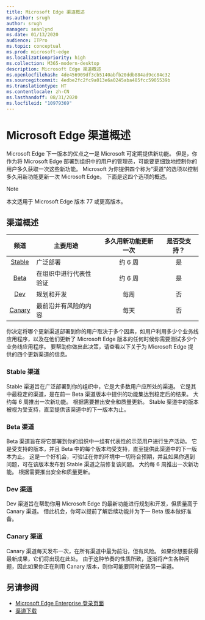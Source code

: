 ```yaml
---
title: Microsoft Edge 渠道概述
ms.author: srugh
author: srugh
manager: seanlynd
ms.date: 01/13/2020
audience: ITPro
ms.topic: conceptual
ms.prod: microsoft-edge
ms.localizationpriority: high
ms.collection: M365-modern-desktop
description: Microsoft Edge 渠道概述
ms.openlocfilehash: 4de456909df3cb5140abfb20ddb884ad9cc84c32
ms.sourcegitcommit: 4edbe2fc2fc9a013e6a0245aba485fcc5905539b
ms.translationtype: HT
ms.contentlocale: zh-CN
ms.lasthandoff: 08/31/2020
ms.locfileid: "10979369"
---
```

# Microsoft Edge 渠道概述

Microsoft Edge 下一版本的优点之一是 Microsoft 可定期提供新功能。 但是，你作为将 Microsoft Edge 部署到组织中的用户的管理员，可能要更细致地控制你的用户多久获取一次这些新功能。 Microsoft 为你提供四个称为“渠道”的选项以控制多久用新功能更新一次 Microsoft Edge。 下面是这四个选项的概述。
  
> [!NOTE]
> 本文适用于 Microsoft Edge 版本 77 或更高版本。

##  <a name="channel-overview"></a>渠道概述

|频道|主要用途|多久用新功能更新一次|是否受支持？|
|:---:|---|:---:|:---:|
|[Stable](#stable-channel)|广泛部署|约 6 周|是|
|[Beta](#beta-channel)|在组织中进行代表性验证|约 6 周|是|
|[Dev](#dev-channel)|规划和开发|每周|否|
|[Canary](#canary-channel)|最前沿并有风险的内容|每天|否|

你决定将哪个更新渠道部署到你的用户取决于多个因素，如用户利用多少个业务线应用程序，以及在他们更新了 Microsoft Edge 版本的任何时候你需要测试多少个业务线应用程序。 要帮助你做出此决策，请查看以下关于为 Microsoft Edge 提供的四个更新渠道的信息。

###  <a name="stable-channel"></a>Stable 渠道

Stable 渠道旨在广泛部署到你的组织中，它是大多数用户应所处的渠道。 它是其中最稳定的渠道，是在前一 Beta 渠道版本中提供的功能集达到稳定后的结果。 大约每 6 周推出一次新功能。 根据需要推出安全和质量更新。 Stable 渠道中的版本被视为受支持，直至提供该渠道中的下一版本为止。

###  <a name="beta-channel"></a>Beta 渠道

Beta 渠道旨在将它部署到你的组织中一组有代表性的示范用户进行生产活动。 它是受支持的版本，并且 Beta 中的每个版本均受支持，直至提供此渠道中的下一版本为止。 这是一个好机会，可验证在你的环境中一切符合预期，并且如果你遇到问题，可在该版本发布到 Stable 渠道之前修复该问题。 大约每 6 周推出一次新功能。 根据需要推出安全和质量更新。

###  <a name="dev-channel"></a>Dev 渠道

Dev 渠道旨在帮助你用 Microsoft Edge 的最新功能进行规划和开发，但质量高于 Canary 渠道。 借此机会，你可以提前了解后续功能并为下一 Beta 版本做好准备。

###  <a name="canary-channel"></a>Canary 渠道

Canary 渠道每天发布一次，在所有渠道中最为前沿，但有风险。 如果你想要获得最新成果，它们将出现在此处。 由于这种节奏的性质所致，逐渐将产生各种问题，因此如果你正在利用 Canary 版本，则你可能要同时安装另一渠道。

##  <a name="see-also"></a>另请参阅

- [Microsoft Edge Enterprise 登录页面](https://aka.ms/EdgeEnterprise)
- [渠道下载](https://aka.ms/EdgeEnterprise)
